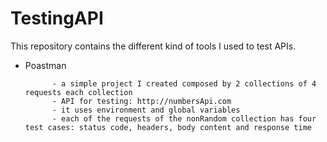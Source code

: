 # TestingAPI

This repository contains the different kind of tools I used to test APIs.

- Poastman

            - a simple project I created composed by 2 collections of 4 requests each collection
            - API for testing: http://numbersApi.com
            - it uses environment and global variables
            - each of the requests of the nonRandom collection has four test cases: status code, headers, body content and response time
                       
